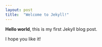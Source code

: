 ```yaml
---
layout: post
title:  "Welcome to Jekyll!"
---
```


**Hello world**, this is my first Jekyll blog post.

I hope you like it!